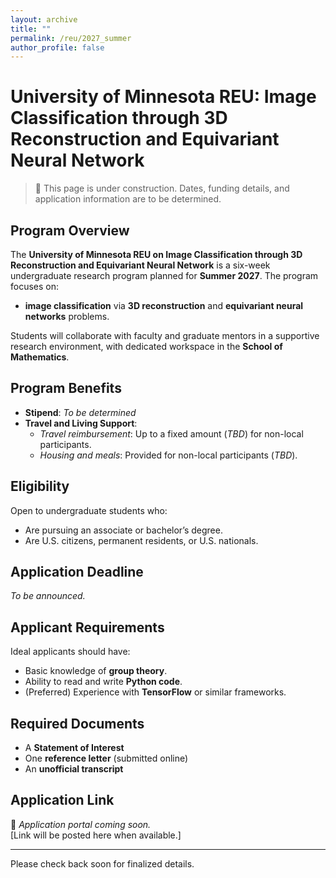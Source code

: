 ```yaml
---
layout: archive
title: ""
permalink: /reu/2027_summer
author_profile: false
---
```


# University of Minnesota REU: Image Classification through 3D Reconstruction and Equivariant Neural Network

> 🚧 This page is under construction. Dates, funding details, and application information are to be determined.

## Program Overview

The **University of Minnesota REU on Image Classification through 3D Reconstruction and Equivariant Neural Network** is a six-week undergraduate research program planned for **Summer 2027**. The program focuses on:

- **image classification** via **3D reconstruction** and **equivariant neural networks** problems.

Students will collaborate with faculty and graduate mentors in a supportive research environment, with dedicated workspace in the **School of Mathematics**.

## Program Benefits

- **Stipend**: *To be determined*  
- **Travel and Living Support**:  
  - *Travel reimbursement*: Up to a fixed amount (*TBD*) for non-local participants.  
  - *Housing and meals*: Provided for non-local participants (*TBD*).  

## Eligibility

Open to undergraduate students who:  
- Are pursuing an associate or bachelor’s degree.  
- Are U.S. citizens, permanent residents, or U.S. nationals.  

## Application Deadline

*To be announced.*

## Applicant Requirements

Ideal applicants should have:  
- Basic knowledge of **group theory**.  
- Ability to read and write **Python code**.  
- (Preferred) Experience with **TensorFlow** or similar frameworks.  

## Required Documents

- A **Statement of Interest**  
- One **reference letter** (submitted online)  
- An **unofficial transcript**  

## Application Link

🚧 *Application portal coming soon.*  
[Link will be posted here when available.]

---

Please check back soon for finalized details.
